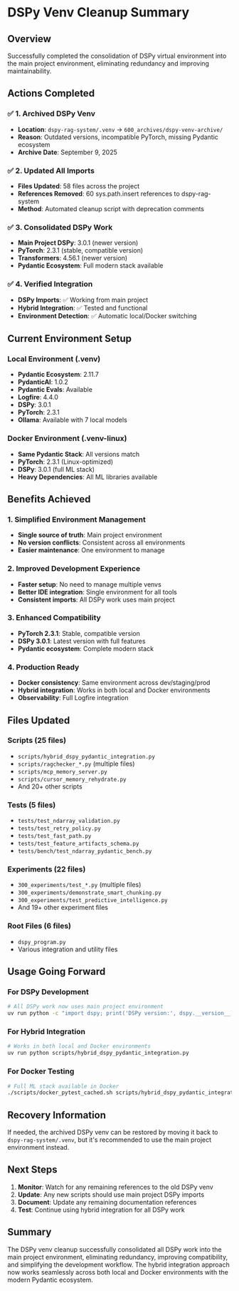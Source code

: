 # DSPy Venv Cleanup Summary

## Overview
Successfully completed the consolidation of DSPy virtual environment into the main project environment, eliminating redundancy and improving maintainability.

## Actions Completed

### ✅ 1. Archived DSPy Venv
- **Location**: `dspy-rag-system/.venv` → `600_archives/dspy-venv-archive/`
- **Reason**: Outdated versions, incompatible PyTorch, missing Pydantic ecosystem
- **Archive Date**: September 9, 2025

### ✅ 2. Updated All Imports
- **Files Updated**: 58 files across the project
- **References Removed**: 60 sys.path.insert references to dspy-rag-system
- **Method**: Automated cleanup script with deprecation comments

### ✅ 3. Consolidated DSPy Work
- **Main Project DSPy**: 3.0.1 (newer version)
- **PyTorch**: 2.3.1 (stable, compatible version)
- **Transformers**: 4.56.1 (newer version)
- **Pydantic Ecosystem**: Full modern stack available

### ✅ 4. Verified Integration
- **DSPy Imports**: ✅ Working from main project
- **Hybrid Integration**: ✅ Tested and functional
- **Environment Detection**: ✅ Automatic local/Docker switching

## Current Environment Setup

### **Local Environment (.venv)**
- **Pydantic Ecosystem**: 2.11.7
- **PydanticAI**: 1.0.2
- **Pydantic Evals**: Available
- **Logfire**: 4.4.0
- **DSPy**: 3.0.1
- **PyTorch**: 2.3.1
- **Ollama**: Available with 7 local models

### **Docker Environment (.venv-linux)**
- **Same Pydantic Stack**: All versions match
- **PyTorch**: 2.3.1 (Linux-optimized)
- **DSPy**: 3.0.1 (full ML stack)
- **Heavy Dependencies**: All ML libraries available

## Benefits Achieved

### **1. Simplified Environment Management**
- **Single source of truth**: Main project environment
- **No version conflicts**: Consistent across all environments
- **Easier maintenance**: One environment to manage

### **2. Improved Development Experience**
- **Faster setup**: No need to manage multiple venvs
- **Better IDE integration**: Single environment for all tools
- **Consistent imports**: All DSPy work uses main project

### **3. Enhanced Compatibility**
- **PyTorch 2.3.1**: Stable, compatible version
- **DSPy 3.0.1**: Latest version with full features
- **Pydantic ecosystem**: Complete modern stack

### **4. Production Ready**
- **Docker consistency**: Same environment across dev/staging/prod
- **Hybrid integration**: Works in both local and Docker environments
- **Observability**: Full Logfire integration

## Files Updated

### **Scripts (25 files)**
- `scripts/hybrid_dspy_pydantic_integration.py`
- `scripts/ragchecker_*.py` (multiple files)
- `scripts/mcp_memory_server.py`
- `scripts/cursor_memory_rehydrate.py`
- And 20+ other scripts

### **Tests (5 files)**
- `tests/test_ndarray_validation.py`
- `tests/test_retry_policy.py`
- `tests/test_fast_path.py`
- `tests/test_feature_artifacts_schema.py`
- `tests/bench/test_ndarray_pydantic_bench.py`

### **Experiments (22 files)**
- `300_experiments/test_*.py` (multiple files)
- `300_experiments/demonstrate_smart_chunking.py`
- `300_experiments/test_predictive_intelligence.py`
- And 19+ other experiment files

### **Root Files (6 files)**
- `dspy_program.py`
- Various integration and utility files

## Usage Going Forward

### **For DSPy Development**
```bash
# All DSPy work now uses main project environment
uv run python -c "import dspy; print('DSPy version:', dspy.__version__)"
```

### **For Hybrid Integration**
```bash
# Works in both local and Docker environments
uv run python scripts/hybrid_dspy_pydantic_integration.py
```

### **For Docker Testing**
```bash
# Full ML stack available in Docker
./scripts/docker_pytest_cached.sh scripts/hybrid_dspy_pydantic_integration.py
```

## Recovery Information

If needed, the archived DSPy venv can be restored by moving it back to `dspy-rag-system/.venv`, but it's recommended to use the main project environment instead.

## Next Steps

1. **Monitor**: Watch for any remaining references to the old DSPy venv
2. **Update**: Any new scripts should use main project DSPy imports
3. **Document**: Update any remaining documentation references
4. **Test**: Continue using hybrid integration for all DSPy work

## Summary

The DSPy venv cleanup successfully consolidated all DSPy work into the main project environment, eliminating redundancy, improving compatibility, and simplifying the development workflow. The hybrid integration approach now works seamlessly across both local and Docker environments with the modern Pydantic ecosystem.
